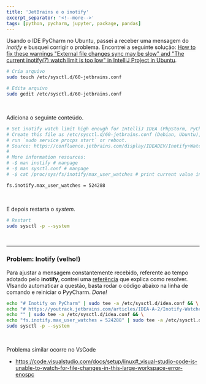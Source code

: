 ```yaml
---
title: 'JetBrains e o inotify'
excerpt_separator: '<!--more-->'
tags: [python, pycharm, jupyter, package, pandas]
---
```


Usando o IDE PyCharm no Ubuntu, passei a receber uma mensagem do _inotify_ e busquei corrigir o problema. Encontrei a seguinte solução: [How to fix these warnings "External file changes sync may be slow" and "The current inotify(7) watch limit is too low" in IntelliJ Project in Ubuntu](https://stackoverflow.com/questions/67927480/how-to-fix-these-warnings-external-file-changes-sync-may-be-slow-and-the-curr).

```bash
# Cria arquivo
sudo touch /etc/sysctl.d/60-jetbrains.conf

# Edita arquivo
sudo gedit /etc/sysctl.d/60-jetbrains.conf
```

<br>

Adiciona o seguinte conteúdo.

```bash
# Set inotify watch limit high enough for IntelliJ IDEA (PhpStorm, PyCharm, RubyMine, WebStorm).
# Create this file as /etc/sysctl.d/60-jetbrains.conf (Debian, Ubuntu), and
# run `sudo service procps start` or reboot.
# Source: https://confluence.jetbrains.com/display/IDEADEV/Inotify+Watches+Limit
#
# More information resources:
# -$ man inotify # manpage
# -$ man sysctl.conf # manpage
# -$ cat /proc/sys/fs/inotify/max_user_watches # print current value in use

fs.inotify.max_user_watches = 524288
```

<br>

E depois restarta o _system_.

```bash
# Restart
sudo sysctl -p --system
```

<br>

---

### Problem: Inotify (velho!)

Para ajustar a mensagem constantemente recebido, referente ao tempo adotado pelo **inotify**, contrei uma [referência](https://youtrack.jetbrains.com/articles/IDEA-A-2/Inotify-Watches-Limit) que explica como resolver. VIsando automaticar a questão, basta rodar o código abaixo na linha de comando e reiniciar o PyyCharm. _Done!_

```bash
echo "# Inotify on PyCharm" | sudo tee -a /etc/sysctl.d/idea.conf && \
echo "# https://youtrack.jetbrains.com/articles/IDEA-A-2/Inotify-Watches-Limit" | sudo tee -a /etc/sysctl.d/idea.conf && \
echo "" | sudo tee -a /etc/sysctl.d/idea.conf && \
echo "fs.inotify.max_user_watches = 524288" | sudo tee -a /etc/sysctl.d/idea.conf && \
sudo sysctl -p --system
```

<br>

Problema similar ocorre no VsCode

- https://code.visualstudio.com/docs/setup/linux#_visual-studio-code-is-unable-to-watch-for-file-changes-in-this-large-workspace-error-enospc

